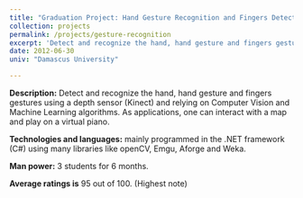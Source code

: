```yaml
---
title: "Graduation Project: Hand Gesture Recognition and Fingers Detection"
collection: projects
permalink: /projects/gesture-recognition
excerpt: 'Detect and recognize the hand, hand gesture and fingers gestures from Kinect depth sensor.'
date: 2012-06-30
univ: "Damascus University"

---
```


**Description:** Detect and recognize the hand, hand gesture and fingers gestures using a depth sensor (Kinect) and relying on Computer Vision and Machine Learning algorithms. As applications, one can interact with a map and play on a virtual piano.

**Technologies and languages:** mainly programmed in the .NET framework (C#) using many libraries like openCV, Emgu, Aforge and Weka.

**Man power:** 3 students for 6 months.

**Average ratings is** 95 out of 100. (Highest note)
